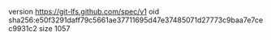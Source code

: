 version https://git-lfs.github.com/spec/v1
oid sha256:e50f3291daff79c5661ae37711695d47e37485071d27773c9baa7e7cec9931c2
size 1057
